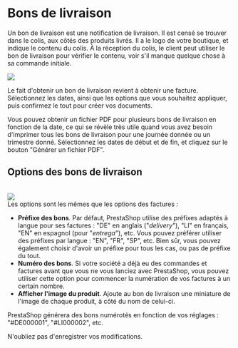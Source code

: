 # Bons de livraison

Un bon de livraison est une notification de livraison. Il est censé se trouver dans le colis, aux côtés des produits livrés. Il a le logo de votre boutique, et indique le contenu du colis. À la réception du colis, le client peut utiliser le bon de livraison pour vérifier le contenu, voir s'il manque quelque chose à sa commande initiale.

![](../../../.gitbook/assets/52298169.png)

Le fait d'obtenir un bon de livraison revient à obtenir une facture. Sélectionnez les dates, ainsi que les options que vous souhaitez appliquer, puis confirmez le tout pour créer vos documents.

Vous pouvez obtenir un fichier PDF pour plusieurs bons de livraison en fonction de la date, ce qui se révèle très utile quand vous avez besoin d'imprimer tous les bons de livraison pour une journée donnée ou un trimestre donné. Sélectionnez les dates de début et de fin, et cliquez sur le bouton "Générer un fichier PDF".

## Options des bons de livraison <a href="bonsdelivraison-optionsdesbonsdelivraison" id="bonsdelivraison-optionsdesbonsdelivraison"></a>

\
![](../../../.gitbook/assets/52298170.png)\
Les options sont les mêmes que les options des factures :

* **Préfixe des bons**. Par défaut, PrestaShop utilise des préfixes adaptés à langue pour ses factures : "DE" en anglais ("_delivery_"), "LI" en français, "EN" en espagnol (pour "_entrega_"), etc. Vous pouvez préférer utiliser des préfixes par langue : "EN", "FR", "SP", etc. Bien sûr, vous pouvez également choisir d'avoir un préfixe pour tous les cas, ou pas de préfixe du tout.
* **Numéro des bons**. Si votre société a déjà eu des commandes et factures avant que vous ne vous lanciez avec PrestaShop, vous pouvez utiliser cette option pour commencer la numération de vos factures à un certain nombre.
* **Afficher l'image du produit**. Ajoute au bon de livraison une miniature de l'image de chaque produit, à côté du nom de celui-ci.&#x20;

PrestaShop générera des bons numérotés en fonction de vos réglages : "#DE000001", "#LI000002", etc.

N'oubliez pas d'enregistrer vos modifications.
